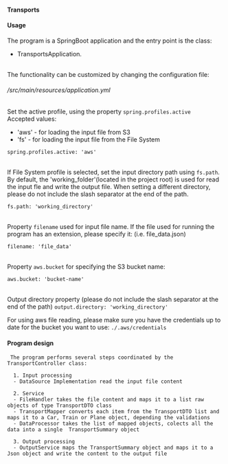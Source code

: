 #### Transports
#### Usage
The program is a SpringBoot application and the entry point is the class:
- TransportsApplication.


<br />The functionality can be customized by changing the configuration file:
######  /src/main/resources/application.yml


Set the active profile, using the property `spring.profiles.active`<br />
Accepted values:<br />
- 'aws' - for loading the input file from S3<br/>
- 'fs' - for loading the input file from the File System

```spring.profiles.active: 'aws'```

<br/> If File System profile is selected, set the input directory path using `fs.path`. By default, the 'working_folder'(located in the project root) is used for read the input fle and write the output file. When setting a different directory, please do not include the slash separator at the end of the path.

```fs.path: 'working_directory'```

<br/>Property `filename` used for input file name. If the file used for running the program has an extension, please specify it: (i.e. file_data.json)

```filename: 'file_data'```

<br/>Property `aws.bucket` for specifying the S3 bucket name:

```aws.bucket: 'bucket-name'```

<br/>Output directory property (please do not include the slash separator at the end of the path)
```output.directory: 'working_directory'```

For using aws file reading, please make sure you have the credentials up to date for the bucket you want to use:
```./.aws/credentials```


#### Program design
    
     The program performs several steps coordinated by the TransportController class:

      1. Input processing
      - DataSource Implementation read the input file content

      2. Service
      - FileHandler takes the file content and maps it to a list raw objects of type TransportDTO class
      - TransportMapper converts each item from the TransportDTO list and maps it to a Car, Train or Plane object, depending the validations
      - DataProcessor takes the list of mapped objects, colects all the data into a single  TransportSummary object

      3. Output processing
      - OutputService maps the TransportSummary object and maps it to a Json object and write the content to the output file

     
